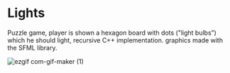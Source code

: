 # Lights

Puzzle game, player is shown a hexagon board with dots ("light bulbs") which he should light, recursive C++ implementation. graphics made with the SFML library.

![ezgif com-gif-maker (1)](https://user-images.githubusercontent.com/74188589/136401630-585de0ba-8904-4e7b-8f53-c65fb0fdc9c5.gif)
